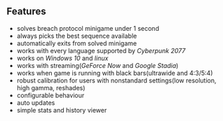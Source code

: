 ## Features

- solves breach protocol minigame under 1 second
- always picks the best sequence available
- automatically exits from solved minigame
- works with every language supported by _Cyberpunk 2077_
- works on _Windows 10_ and _linux_
- works with streaming(_GeForce Now_ and _Google Stadia_)
- works when game is running with black bars(ultrawide and 4:3/5:4)
- robust calibration for users with nonstandard settings(low resolution, high gamma, reshades)
- configurable behaviour
- auto updates
- simple stats and history viewer
